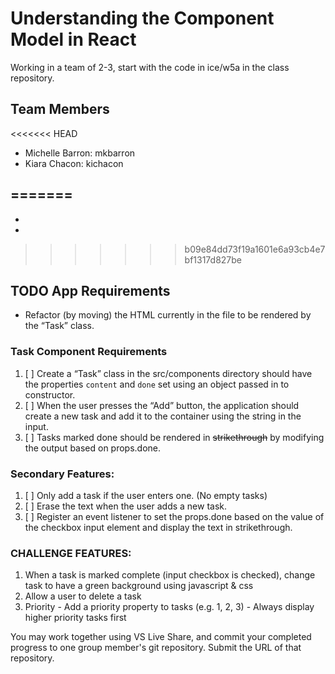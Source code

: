 # Understanding the Component Model in React
Working in a team of 2-3, start with the code in ice/w5a in the class repository.

## Team Members
<<<<<<< HEAD
- Michelle Barron: mkbarron
- Kiara Chacon: kichacon

=======
 - 
 - 
 - 
>>>>>>> b09e84dd73f19a1601e6a93cb4e7bf1317d827be

## TODO App Requirements

  - Refactor (by moving) the HTML currently in the file to be rendered by the “Task” class.
### Task Component Requirements
  1. [ ] Create a “Task” class in the src/components directory should have the properties `content` and `done` set using an object passed in to constructor.
  1. [ ] When the user presses the “Add” button, the application should create a new task and add it to the container using the string in the input.
  1. [ ] Tasks marked done should be rendered in ~~strikethrough~~ by modifying the output based on props.done.

### Secondary Features:
   1. [ ] Only add a task if the user enters one. (No empty tasks)
   1. [ ] Erase the text when the user adds a new task.
   1. [ ] Register an event listener to set the props.done based on the value of the checkbox input element and display the text in strikethrough.
  
### CHALLENGE FEATURES:
  1. When a task is marked complete (input checkbox is checked), change task to have a green background using javascript & css
  1. Allow a user to delete a task
  1.  Priority
     - Add a priority property to tasks (e.g. 1, 2, 3)
     - Always display higher priority tasks first

You may work together using VS Live Share, and commit your completed progress to one group member's git repository. Submit the URL of that repository.